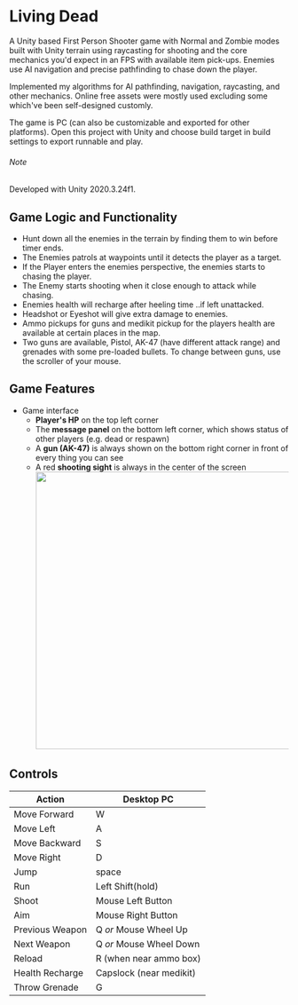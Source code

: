 # Living Dead
A Unity based First Person Shooter game with Normal and Zombie modes built with Unity terrain using raycasting for shooting and the core mechanics you'd expect in an FPS with available item pick-ups. Enemies use AI navigation and precise pathfinding to chase down the player.

Implemented my algorithms for AI pathfinding, navigation, raycasting, and other mechanics. Online free assets were mostly used excluding some which've been self-designed customly.

The game is PC (can also be customizable and exported for other platforms). Open this project with Unity and choose build target in build settings to export runnable and play.

###### Note 
Developed with Unity 2020.3.24f1.

## Game Logic and Functionality

- Hunt down all the enemies in the terrain by finding them to win before timer ends.
- The Enemies patrols at  waypoints until it detects the player as a target.
- If the Player enters the enemies perspective, the enemies starts to chasing the player.
- The Enemy starts shooting when it close enough to attack while chasing.
- Enemies health will recharge after heeling time ..if left unattacked.
- Headshot or Eyeshot will give extra damage to enemies.
- Ammo pickups for guns and medikit pickup for the players health are available at certain places in the map.
- Two guns are available, Pistol, AK-47 (have different attack range) and grenades with some pre-loaded bullets. To change between guns, use the scroller of your mouse.

## Game Features
* Game interface
  * **Player's HP** on the top left corner
  * The **message panel** on the bottom left corner, which shows status of other players (e.g. dead or respawn)
  * A **gun (AK-47)** is always shown on the bottom right corner in front of every thing you can see
  * A red **shooting sight** is always in the center of the screen
  <img src="Images/3.jpg" style="width:500px"></img>


## Controls ##

| Action          | Desktop PC              |
| --------------- | ----------------------- |
| Move Forward    | W                       |
| Move Left       | A                       |
| Move Backward   | S                       |
| Move Right      | D                       |
| Jump            |  space                  |
| Run             | Left Shift(hold)        |
| Shoot           | Mouse Left Button       |
| Aim             | Mouse Right Button      |
| Previous Weapon | Q *or* Mouse Wheel Up   |
| Next Weapon     | Q *or* Mouse Wheel Down |
| Reload          | R (when near ammo box)  |
| Health Recharge |Capslock (near medikit)  |
|Throw Grenade    |  G                      |
